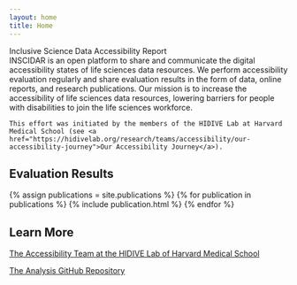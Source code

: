 ```yaml
---
layout: home
title: Home
---
```


<div class='title-panel'>
<div class='title'>
    Inclusive Science Data Accessibility Report
</div>
<div class='subtitle'>
    INSCIDAR is an open platform to share and communicate the digital accessibility states of life sciences data resources. We perform accessibility evaluation regularly and share evaluation results in the form of data, online reports, and research publications. Our mission is to increase the accessibility of life sciences data resources, lowering barriers for people with disabilities to join the life sciences workforce.

    This effort was initiated by the members of the HIDIVE Lab at Harvard Medical School (see <a href="https://hidivelab.org/research/teams/accessibility/our-accessibility-journey">Our Accessibility Journey</a>).
</div>
</div>

## Evaluation Results 

{% assign publications = site.publications %}
{% for publication in publications %}
{% include publication.html %}
{% endfor %}

## Learn More

<a href="https://hidivelab.org/research/teams/accessibility/">The Accessibility Team at the HIDIVE Lab of Harvard Medical School</a>


<a href="https://github.com/hms-dbmi/life-sciences-a11y-evaluation">The Analysis GitHub Repository</a>

<!--
<div id='visual-statistics'>
    <div id='statistics-num-pages'></div>
    <div></div>
</div>

## Publications

Sehi L’Yi, Harrison G Zhang, Andrew P Mar, Thomas C Smits, Lawrence Weru, Sofía Rojas, Alexander Lex, Nils Gehlenborg.
A comprehensive evaluation of life sciences data resources reveals significant accessibility barriers,
OSF Preprints, 10.31219/osf.io/5v98j

<script type="text/javascript">

    const numPages = "{{ "/assets/plots/statistics-num-pages.json" | relative_url }}";
    
    const vegaOptions = {
        renderer: "canvas",
        actions: true,
    };

    window.onload = () => {
        vegaEmbed(
            `#statistics-num-pages`,
            numPages,
            vegaOptions
        );
    }
</script>
-->
